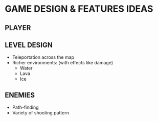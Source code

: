 # GAME DESIGN & FEATURES IDEAS

## PLAYER


## LEVEL DESIGN

- Teleportation across the map
- Richer environments: (with effects like damage)
  - Water
  - Lava
  - Ice

## ENEMIES

- Path-finding
- Variety of shooting pattern
